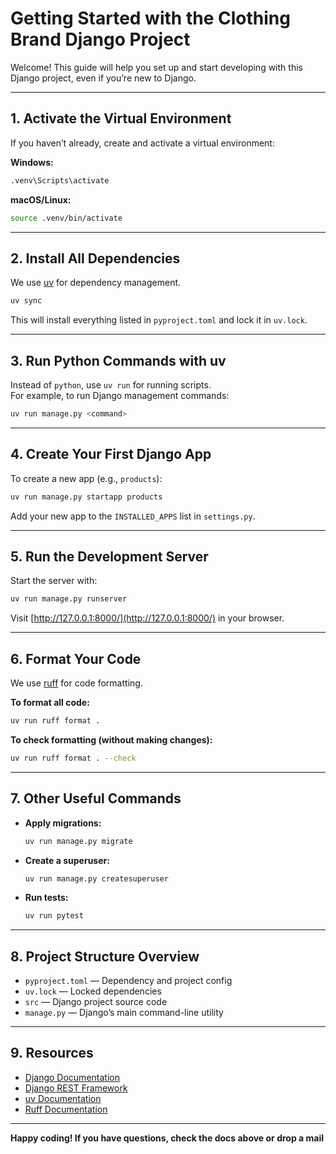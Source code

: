 # Getting Started with the Clothing Brand Django Project

Welcome! This guide will help you set up and start developing with this Django project, even if you’re new to Django.

---

## 1. **Activate the Virtual Environment**

If you haven’t already, create and activate a virtual environment:

**Windows:**
```sh
.venv\Scripts\activate
```

**macOS/Linux:**
```sh
source .venv/bin/activate
```

---

## 2. **Install All Dependencies**

We use [uv](https://github.com/astral-sh/uv) for dependency management.

```sh
uv sync
```
This will install everything listed in `pyproject.toml` and lock it in `uv.lock`.

---

## 3. **Run Python Commands with uv**

Instead of `python`, use `uv run` for running scripts.  
For example, to run Django management commands:

```sh
uv run manage.py <command>
```

---

## 4. **Create Your First Django App**

To create a new app (e.g., `products`):

```sh
uv run manage.py startapp products
```

Add your new app to the `INSTALLED_APPS` list in `settings.py`.

---

## 5. **Run the Development Server**

Start the server with:

```sh
uv run manage.py runserver
```

Visit [http://127.0.0.1:8000/](http://127.0.0.1:8000/) in your browser.

---

## 6. **Format Your Code**

We use [ruff](https://docs.astral.sh/ruff/) for code formatting.

**To format all code:**
```sh
uv run ruff format .
```

**To check formatting (without making changes):**
```sh
uv run ruff format . --check
```

---

## 7. **Other Useful Commands**

- **Apply migrations:**  
  ```sh
  uv run manage.py migrate
  ```
- **Create a superuser:**  
  ```sh
  uv run manage.py createsuperuser
  ```
- **Run tests:**  
  ```sh
  uv run pytest
  ```

---

## 8. **Project Structure Overview**

- `pyproject.toml` — Dependency and project config
- `uv.lock` — Locked dependencies
- `src` — Django project source code
- `manage.py` — Django’s main command-line utility

---

## 9. **Resources**

- [Django Documentation](https://docs.djangoproject.com/en/stable/)
- [Django REST Framework](https://www.django-rest-framework.org/)
- [uv Documentation](https://github.com/astral-sh/uv)
- [Ruff Documentation](https://docs.astral.sh/ruff/)

---

**Happy coding! If you have questions, check the docs above or drop a mail**
